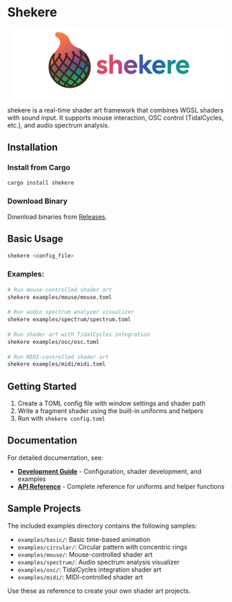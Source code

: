 # Shekere

<div align="center">
  <img src="shekere_logo.png" alt="Shekere Logo" width="480"/>
</div>

shekere is a real-time shader art framework that combines WGSL shaders with sound input. It supports mouse interaction, OSC control (TidalCycles, etc.), and audio spectrum analysis.

## Installation

### Install from Cargo

```bash
cargo install shekere
```

### Download Binary

Download binaries from [Releases](https://github.com/katk3n/shekere/releases).

## Basic Usage

```bash
shekere <config_file>
```

### Examples:

```bash
# Run mouse-controlled shader art
shekere examples/mouse/mouse.toml

# Run audio spectrum analyzer visualizer
shekere examples/spectrum/spectrum.toml

# Run shader art with TidalCycles integration
shekere examples/osc/osc.toml

# Run MIDI-controlled shader art
shekere examples/midi/midi.toml
```

## Getting Started

1. Create a TOML config file with window settings and shader path
2. Write a fragment shader using the built-in uniforms and helpers
3. Run with `shekere config.toml`

## Documentation

For detailed documentation, see:

- **[Development Guide](docs/guide.md)** - Configuration, shader development, and examples
- **[API Reference](docs/api-reference.md)** - Complete reference for uniforms and helper functions

## Sample Projects

The included examples directory contains the following samples:

- `examples/basic/`: Basic time-based animation
- `examples/circular/`: Circular pattern with concentric rings
- `examples/mouse/`: Mouse-controlled shader art
- `examples/spectrum/`: Audio spectrum analysis visualizer
- `examples/osc/`: TidalCycles integration shader art
- `examples/midi/`: MIDI-controlled shader art

Use these as reference to create your own shader art projects.